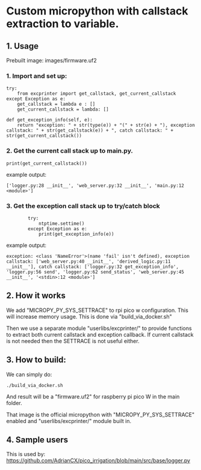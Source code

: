 # Custom micropython with callstack extraction to variable.

## 1. Usage

Prebuilt image: images/firmware.uf2

### 1. Import and set up:
```
try:
    from excprinter import get_callstack, get_current_callstack
except Exception as e:
    get_callstack = lambda e : []
    get_current_callstack = lambda: []

def get_exception_info(self, e):
    return "exception: " + str(type(e)) + "(" + str(e) + "), exception callstack: " + str(get_callstack(e)) + ", catch callstack: " + str(get_current_callstack())
```

### 2. Get the current call stack up to main.py.

```
print(get_current_callstack())
```

example output:
```
['logger.py:28 __init__', 'web_server.py:32 __init__', 'main.py:12 <module>']
```

### 3. Get the exception call stack up to try/catch block


```
        try:
            ntptime.settime()
        except Exception as e:
            print(get_exception_info(e))
```

example output:
```
exception: <class 'NameError'>(name 'fail' isn't defined), exception callstack: ['web_server.py:40 __init__', 'derived_logic.py:11 __init__'], catch callstack: ['logger.py:32 get_exception_info', 'logger.py:56 send', 'logger.py:62 send_status', 'web_server.py:45 __init__', '<stdin>:12 <module>']
```

## 2. How it works

We add "MICROPY_PY_SYS_SETTRACE" to rpi pico w configuration. This will increase memory usage.
This is done via "build_via_docker.sh"

Then we use a separate module "userlibs/excprinter/" to provide functions to extract both current callstack and exception callback.
If current callstack is not needed then the SETTRACE is not useful either.

## 3. How to build:

We can simply do:
```
./build_via_docker.sh
```
And result will be a "firmware.uf2" for raspberry pi pico W in the main folder.

That image is the official micropython with "MICROPY_PY_SYS_SETTRACE" enabled and "userlibs/excprinter/" module built in.

## 4. Sample users

This is used by: https://github.com/AdrianCX/pico_irrigation/blob/main/src/base/logger.py


